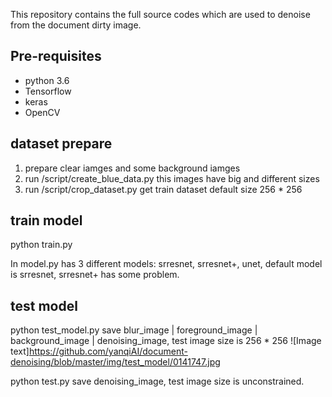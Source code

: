 This repository contains the full source codes which are used to denoise from the document dirty image.

## Pre-requisites

- python 3.6
- Tensorflow
- keras 
- OpenCV

## dataset prepare
1. prepare clear iamges and some background iamges
2. run /script/create_blue_data.py  this images have big and different sizes
3. run /script/crop_dataset.py  get train dataset default size 256 * 256

## train model
python train.py 

In model.py has 3 different models: srresnet, srresnet+, unet, default model is srresnet, srresnet+ has some problem.

## test model

python test_model.py  save blur_image | foreground_image | background_image | denoising_image, test image size is 256 * 256
![Image text]https://github.com/yanqiAI/document-denoising/blob/master/img/test_model/0141747.jpg

python test.py save denoising_image, test image size is unconstrained.